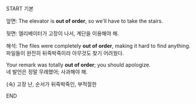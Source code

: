 START
기본

앞면:
The elevator is **out of order**, so we'll have to take the stairs.

뒷면:
엘리베이터가 고장이 나서, 계단을 이용해야 해.

해석:
The files were completely **out of order**, making it hard to find anything.  
파일들이 완전히 뒤죽박죽이라 아무것도 찾기 어려웠다.

Your remark was totally **out of order**; you should apologize.  
네 발언은 정말 무례했어; 사과해야 해.

{숙} 고장 난, 순서가 뒤죽박죽인, 부적절한
<!--ID: 1746586791388-->
END